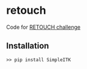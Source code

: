 # retouch

Code for [RETOUCH challenge](https://retouch.grand-challenge.org)
 
 
 
## Installation

`>> pip install SimpleITK`